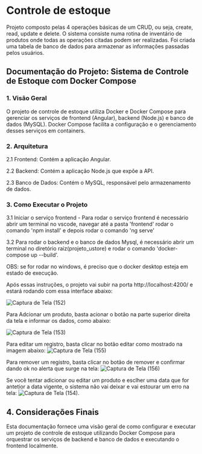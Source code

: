# Controle de estoque


Projeto composto pelas 4 operações básicas de um CRUD, ou seja, create, read, update e delete. O sistema consiste numa rotina de inventário de produtos onde todas as operações citadas podem ser realizadas. Foi criada uma tabela de banco de dados para armazenar as informações passadas pelos usuários. 


## Documentação do Projeto: Sistema de Controle de Estoque com Docker Compose

### 1. Visão Geral
O projeto de controle de estoque utiliza Docker e Docker Compose para gerenciar os serviços de frontend (Angular), backend (Node.js) e banco de dados (MySQL). Docker Compose facilita a configuração e o gerenciamento desses serviços em containers.

### 2. Arquitetura
2.1 Frontend: Contém a aplicação Angular.

2.2 Backend: Contém a aplicação Node.js que expõe a API.

2.3 Banco de Dados: Contém o MySQL, responsável pelo armazenamento de dados.

### 3. Como Executar o Projeto

3.1 Iniciar o serviço frontend - Para rodar o serviço frontend é necessário abrir um terminal no vscode, navegar até a pasta 'frontend' rodar o comando 'npm install' e depois rodar o comando 'ng serve'

3.2 Para rodar o backend e o banco de dados Mysql, é necessário abrir um terminal no diretório raiz(projeto_ustore) e rodar o comando 'docker-compose up --build'.

OBS: se for rodar no windows, é preciso que o docker desktop esteja em estado de execução.

Após essas instruções, o projeto vai subir na porta http://localhost:4200/ e estará rodando com essa interface abaixo:

![Captura de Tela (152)](https://github.com/user-attachments/assets/4c55c2c5-9e55-4423-862b-654e08b9808b)

Para Adcionar um produto, basta acionar o botão na parte superior direita da tela e informar os dados, como abaixo:

![Captura de Tela (153)](https://github.com/user-attachments/assets/6cd4188e-549c-439a-b5eb-b9c7d1410d6a)

Para editar um registro, basta clicar no botão editar como mostrado na imagem abaixo:
![Captura de Tela (155)](https://github.com/user-attachments/assets/b8c1d93e-d56a-4cb6-b946-e96031b6306d)

Para remover um registro, basta clicar no botão de remover e confirmar dando ok no alerta que surge na tela:
![Captura de Tela (156)](https://github.com/user-attachments/assets/c053ccbe-f577-4c66-89bb-536b6354284b)

Se você tentar adicionar ou editar um produto e esclher uma data que for antetior a data vigente, o sistema não vai deixar e vai estourar um erro na tela:
![Captura de Tela (154)](https://github.com/user-attachments/assets/548dd005-6d34-4cf7-b033-1a5a8277dc6e).

## 4. Considerações Finais

Esta documentação fornece uma visão geral de como configurar e executar um projeto de controle de estoque utilizando Docker Compose para orquestrar os serviços de backend e banco de dados e executando o frontend localmente.








